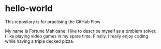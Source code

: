 # hello-world
This repository is for practising the GitHub Flow

My name is Fortune Mahloane. I like to describe myself as a problem solver. I like playing video games in my spare time. Finally, i really enjoy coding while having a triple decked pizza.
